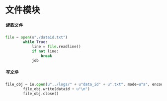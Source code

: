 # 文件模块
##### 读取文件
```Python
file = open(u"./dataid.txt")
        while True:
            line = file.readline()
            if not line:
                break
            job
```
##### 写文件
```Python
file_obj = io.open(u"../logs/" + u"data_id" + u".txt", mode=u"a", encoding=u"utf-8")
        file_obj.write(dataid + u"\n")
        file_obj.close()
```

